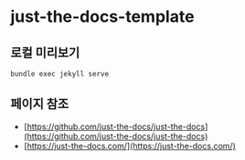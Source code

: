 # just-the-docs-template

## 로컬 미리보기

```shell
bundle exec jekyll serve
```

## 페이지 참조

* [https://github.com/just-the-docs/just-the-docs](https://github.com/just-the-docs/just-the-docs)
* [https://just-the-docs.com/](https://just-the-docs.com/)
